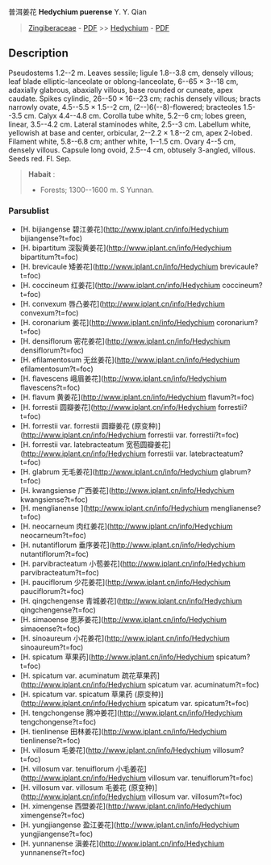 普洱姜花 **Hedychium puerense** Y. Y. Qian

> [Zingiberaceae](http://www.iplant.cn/info/Zingiberaceae?t=foc) - [PDF](http://www.iplant.cn/foc/pdf/Zingiberaceae.pdf) >> [Hedychium](http://www.iplant.cn/info/Hedychium?t=foc) - [PDF](http://www.iplant.cn/foc/pdf/Hedychium.pdf)

## Description

Pseudostems 1.2--2 m. Leaves sessile; ligule 1.8--3.8 cm, densely villous; leaf blade elliptic-lanceolate or oblong-lanceolate, 6--65 × 3--18 cm, adaxially glabrous, abaxially villous, base rounded or cuneate, apex caudate. Spikes cylindic, 26--50 × 16--23 cm; rachis densely villous; bracts narrowly ovate, 4.5--5.5 × 1.5--2 cm, (2--)6(--8)-flowered; bracteoles 1.5--3.5 cm. Calyx 4.4--4.8 cm. Corolla tube white, 5.2--6 cm; lobes green, linear, 3.5--4.2 cm. Lateral staminodes white, 2.5--3 cm. Labellum white, yellowish at base and center, orbicular, 2--2.2 × 1.8--2 cm, apex 2-lobed. Filament white, 5.8--6.8 cm; anther white, 1--1.5 cm. Ovary 4--5 cm, densely villous. Capsule long ovoid, 2.5--4 cm, obtusely 3-angled, villous. Seeds red. Fl. Sep.


> **Habait** : 
>* Forests; 1300--1600 m. S Yunnan.



### Parsublist

* [H.  bijiangense  碧江姜花](http://www.iplant.cn/info/Hedychium bijiangense?t=foc)
* [H.  bipartitum  深裂黄姜花](http://www.iplant.cn/info/Hedychium bipartitum?t=foc)
* [H.  brevicaule  矮姜花](http://www.iplant.cn/info/Hedychium brevicaule?t=foc)
* [H.  coccineum  红姜花](http://www.iplant.cn/info/Hedychium coccineum?t=foc)
* [H.  convexum  唇凸姜花](http://www.iplant.cn/info/Hedychium convexum?t=foc)
* [H.  coronarium  姜花](http://www.iplant.cn/info/Hedychium coronarium?t=foc)
* [H.  densiflorum  密花姜花](http://www.iplant.cn/info/Hedychium densiflorum?t=foc)
* [H.  efilamentosum  无丝姜花](http://www.iplant.cn/info/Hedychium efilamentosum?t=foc)
* [H.  flavescens  峨眉姜花](http://www.iplant.cn/info/Hedychium flavescens?t=foc)
* [H.  flavum  黄姜花](http://www.iplant.cn/info/Hedychium flavum?t=foc)
* [H.  forrestii  圆瓣姜花](http://www.iplant.cn/info/Hedychium forrestii?t=foc)
* [H.  forrestii var. forrestii  圆瓣姜花 (原变种)](http://www.iplant.cn/info/Hedychium forrestii var. forrestii?t=foc)
* [H.  forrestii var. latebracteatum  宽苞圆瓣姜花](http://www.iplant.cn/info/Hedychium forrestii var. latebracteatum?t=foc)
* [H.  glabrum  无毛姜花](http://www.iplant.cn/info/Hedychium glabrum?t=foc)
* [H.  kwangsiense  广西姜花](http://www.iplant.cn/info/Hedychium kwangsiense?t=foc)
* [H.  menglianense  ](http://www.iplant.cn/info/Hedychium menglianense?t=foc)
* [H.  neocarneum  肉红姜花](http://www.iplant.cn/info/Hedychium neocarneum?t=foc)
* [H.  nutantiflorum  垂序姜花](http://www.iplant.cn/info/Hedychium nutantiflorum?t=foc)
* [H.  parvibracteatum  小苞姜花](http://www.iplant.cn/info/Hedychium parvibracteatum?t=foc)
* [H.  pauciflorum  少花姜花](http://www.iplant.cn/info/Hedychium pauciflorum?t=foc)
* [H.  qingchengense  青城姜花](http://www.iplant.cn/info/Hedychium qingchengense?t=foc)
* [H.  simaoense  思茅姜花](http://www.iplant.cn/info/Hedychium simaoense?t=foc)
* [H.  sinoaureum  小花姜花](http://www.iplant.cn/info/Hedychium sinoaureum?t=foc)
* [H.  spicatum  草果药](http://www.iplant.cn/info/Hedychium spicatum?t=foc)
* [H.  spicatum var. acuminatum  疏花草果药](http://www.iplant.cn/info/Hedychium spicatum var. acuminatum?t=foc)
* [H.  spicatum var. spicatum  草果药 (原变种)](http://www.iplant.cn/info/Hedychium spicatum var. spicatum?t=foc)
* [H.  tengchongense  腾冲姜花](http://www.iplant.cn/info/Hedychium tengchongense?t=foc)
* [H.  tienlinense  田林姜花](http://www.iplant.cn/info/Hedychium tienlinense?t=foc)
* [H.  villosum  毛姜花](http://www.iplant.cn/info/Hedychium villosum?t=foc)
* [H.  villosum var. tenuiflorum  小毛姜花](http://www.iplant.cn/info/Hedychium villosum var. tenuiflorum?t=foc)
* [H.  villosum var. villosum  毛姜花 (原变种)](http://www.iplant.cn/info/Hedychium villosum var. villosum?t=foc)
* [H.  ximengense  西盟姜花](http://www.iplant.cn/info/Hedychium ximengense?t=foc)
* [H.  yungjiangense  盈江姜花](http://www.iplant.cn/info/Hedychium yungjiangense?t=foc)
* [H.  yunnanense  滇姜花](http://www.iplant.cn/info/Hedychium yunnanense?t=foc)
